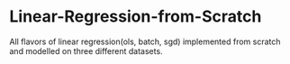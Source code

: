 # Linear-Regression-from-Scratch

All flavors of linear regression(ols, batch, sgd) implemented from scratch and modelled on three different datasets.
